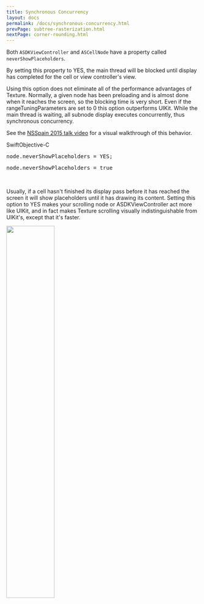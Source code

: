 ```yaml
---
title: Synchronous Concurrency
layout: docs
permalink: /docs/synchronous-concurrency.html
prevPage: subtree-rasterization.html
nextPage: corner-rounding.html
---
```


Both `ASDKViewController` and `ASCellNode` have a property called `neverShowPlaceholders`.  

By setting this property to YES, the main thread will be blocked until display has completed for the cell or view controller's view.

Using this option does not eliminate all of the performance advantages of Texture. Normally, a given node has been preloading and is almost done when it reaches the screen, so the blocking time is very short.  Even if the rangeTuningParameters are set to 0 this option outperforms UIKit.  While the main thread is waiting, all subnode display executes concurrently, thus synchronous concurrency.

See the <a href="https://goo.gl/KJijuX">NSSpain 2015 talk video</a> for a visual walkthrough of this behavior.

<div class = "highlight-group">
<span class="language-toggle"><a data-lang="swift" class="swiftButton">Swift</a><a data-lang="objective-c" class = "active objcButton">Objective-C</a></span>
<div class = "code">
  <pre lang="objc" class="objcCode">
node.neverShowPlaceholders = YES;
</pre>
<pre lang="swift" class = "swiftCode hidden">
node.neverShowPlaceholders = true
</pre>
</div>
</div>
<br>

Usually, if a cell hasn't finished its display pass before it has reached the screen it will show placeholders until it has drawing its content.  Setting this option to YES makes your scrolling node or ASDKViewController act more like UIKit, and in fact makes Texture scrolling visually indistinguishable from UIKit's, except that it's faster.

<img src="/static/images/synchronous-concurrency.jpg" width="50%">
